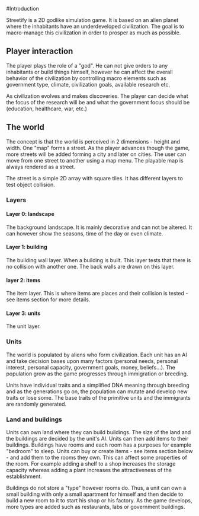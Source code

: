 #Introduction

Streetify is a 2D godlike simulation game. It is based on an alien planet where the inhabitants have an underdeveloped civilization. The goal is to macro-manage this civilization in order to prosper as much as possible.

## Player interaction

The player plays the role of a "god". He can not give orders to any inhabitants or build things himself, however he can affect the overall behavior of the civilization by controlling macro elements such as government type, climate, civilization goals, available research etc.

As civilization evolves and makes discoveries. The player can decide what the focus of the research will be and what the government focus should be (education, healthcare, war, etc.)

## The world

The concept is that the world is perceived in 2 dimensions - height and width. One "map" forms a street. As the player advances though the game, more streets will be added forming a city and later on cities. The user can move from one street to another using a map menu. The playable map is always rendered as a street.

The street is a simple 2D array with square tiles. It has different layers to test object collision.

### Layers

#### Layer 0: landscape

The background landscape. It is mainly decorative and can not be altered. It can however show the seasons, time of the day or even climate.

#### Layer 1: building

The building wall layer. When a building is built. This layer tests that there is no collision with another one. The back walls are drawn on this layer.

#### layer 2: items

The item layer. This is where items are places and their collision is tested - see items section for more details.

#### Layer 3: units

The unit layer.


### Units

The world is populated by aliens who form civilization. Each unit has an AI and take decision bases upon many factors (personal needs, personal interest, personal capacity, government goals, money, beliefs...). The population grow as the game progresses through immigration or breeding.

Units have individual traits and a simplified DNA meaning through breeding and as the generations go on, the population can mutate and develop new traits or lose some. The base traits of the primitive units and the immigrants are randomly generated.

### Land and buildings

Units can own land where they can build buildings. The size of the land and the buildings are decided by the unit's AI. Units can then add items to their buildings. Buildings have rooms and each room has a purposes for example "bedroom" to sleep. Units can buy or create items - see items section below - and add them to the rooms they own. This can affect some properties of the room. For example adding a shelf to a shop increases the storage capacity whereas adding a plant increases the attractiveness of the establishment.

Buildings do not store a "type" however rooms do. Thus, a unit can own a small building with only a small apartment for himself and then decide to build a new room to it to start his shop or his factory. As the game develops, more types are added such as restaurants, labs or government buildings.
